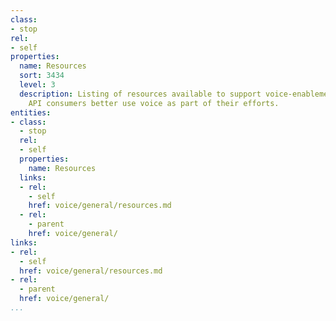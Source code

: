 ```yaml
---
class:
- stop
rel:
- self
properties:
  name: Resources
  sort: 3434
  level: 3
  description: Listing of resources available to support voice-enablement, and help
    API consumers better use voice as part of their efforts.
entities:
- class:
  - stop
  rel:
  - self
  properties:
    name: Resources
  links:
  - rel:
    - self
    href: voice/general/resources.md
  - rel:
    - parent
    href: voice/general/
links:
- rel:
  - self
  href: voice/general/resources.md
- rel:
  - parent
  href: voice/general/
...
```

